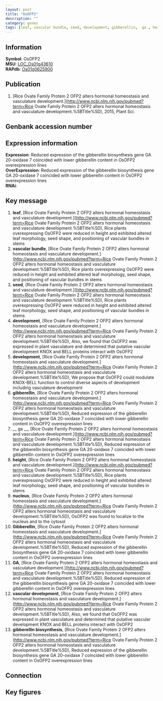 ```yaml
---
layout: post
title: "OsOFP2"
description: ""
category: genes
tags: [leaf, vascular bundle, seed, development, gibberellin,  ga , height, nucleus, Gibberellin, GA, vascular development, gibberellin biosynthesis, Gene]
---
```


## Information
__Symbol__: OsOFP2  
__MSU__: [LOC_Os01g43610](http://rice.plantbiology.msu.edu/cgi-bin/ORF_infopage.cgi?orf=LOC_Os01g43610)  
__RAPdb__: [Os01g0625900](http://rapdb.dna.affrc.go.jp/viewer/gbrowse_details/irgsp1?name=Os01g0625900)  

## Publication
1. [Rice Ovate Family Protein 2 OFP2 alters hormonal homeostasis and vasculature development.](http://www.ncbi.nlm.nih.gov/pubmed?term=Rice Ovate Family Protein 2 OFP2 alters hormonal homeostasis and vasculature development.%5BTitle%5D), 2015, Plant Sci.

## Genbank accession number

## Expression information
__Expression__: Reduced expression of the gibberellin biosynthesis gene GA 20-oxidase 7 coincided with lower gibberellin content in OsOFP2 overexpression lines  
__OverExpression__: Reduced expression of the gibberellin biosynthesis gene GA 20-oxidase 7 coincided with lower gibberellin content in OsOFP2 overexpression lines  
__RNAi__:  

## Key message
1. __leaf__, [Rice Ovate Family Protein 2 OFP2 alters hormonal homeostasis and vasculature development.](http://www.ncbi.nlm.nih.gov/pubmed?term=Rice Ovate Family Protein 2 OFP2 alters hormonal homeostasis and vasculature development.%5BTitle%5D),  Rice plants overexpressing OsOFP2 were reduced in height and exhibited altered leaf morphology, seed shape, and positioning of vascular bundles in stems
2. __vascular bundle__, [Rice Ovate Family Protein 2 OFP2 alters hormonal homeostasis and vasculature development.](http://www.ncbi.nlm.nih.gov/pubmed?term=Rice Ovate Family Protein 2 OFP2 alters hormonal homeostasis and vasculature development.%5BTitle%5D),  Rice plants overexpressing OsOFP2 were reduced in height and exhibited altered leaf morphology, seed shape, and positioning of vascular bundles in stems
3. __seed__, [Rice Ovate Family Protein 2 OFP2 alters hormonal homeostasis and vasculature development.](http://www.ncbi.nlm.nih.gov/pubmed?term=Rice Ovate Family Protein 2 OFP2 alters hormonal homeostasis and vasculature development.%5BTitle%5D),  Rice plants overexpressing OsOFP2 were reduced in height and exhibited altered leaf morphology, seed shape, and positioning of vascular bundles in stems
4. __development__, [Rice Ovate Family Protein 2 OFP2 alters hormonal homeostasis and vasculature development.](http://www.ncbi.nlm.nih.gov/pubmed?term=Rice Ovate Family Protein 2 OFP2 alters hormonal homeostasis and vasculature development.%5BTitle%5D),  Also, we found that OsOFP2 was expressed in plant vasculature and determined that putative vascular development KNOX and BELL proteins interact with OsOFP2
5. __development__, [Rice Ovate Family Protein 2 OFP2 alters hormonal homeostasis and vasculature development.](http://www.ncbi.nlm.nih.gov/pubmed?term=Rice Ovate Family Protein 2 OFP2 alters hormonal homeostasis and vasculature development.%5BTitle%5D),  We propose that OsOFP2 could modulate KNOX-BELL function to control diverse aspects of development including vasculature development
6. __gibberellin__, [Rice Ovate Family Protein 2 OFP2 alters hormonal homeostasis and vasculature development.](http://www.ncbi.nlm.nih.gov/pubmed?term=Rice Ovate Family Protein 2 OFP2 alters hormonal homeostasis and vasculature development.%5BTitle%5D),  Reduced expression of the gibberellin biosynthesis gene GA 20-oxidase 7 coincided with lower gibberellin content in OsOFP2 overexpression lines
7. __ ga __, [Rice Ovate Family Protein 2 OFP2 alters hormonal homeostasis and vasculature development.](http://www.ncbi.nlm.nih.gov/pubmed?term=Rice Ovate Family Protein 2 OFP2 alters hormonal homeostasis and vasculature development.%5BTitle%5D),  Reduced expression of the gibberellin biosynthesis gene GA 20-oxidase 7 coincided with lower gibberellin content in OsOFP2 overexpression lines
8. __height__, [Rice Ovate Family Protein 2 OFP2 alters hormonal homeostasis and vasculature development.](http://www.ncbi.nlm.nih.gov/pubmed?term=Rice Ovate Family Protein 2 OFP2 alters hormonal homeostasis and vasculature development.%5BTitle%5D),  Rice plants overexpressing OsOFP2 were reduced in height and exhibited altered leaf morphology, seed shape, and positioning of vascular bundles in stems
9. __nucleus__, [Rice Ovate Family Protein 2 OFP2 alters hormonal homeostasis and vasculature development.](http://www.ncbi.nlm.nih.gov/pubmed?term=Rice Ovate Family Protein 2 OFP2 alters hormonal homeostasis and vasculature development.%5BTitle%5D),  OsOFP2 was found to localize to the nucleus and to the cytosol
10. __Gibberellin__, [Rice Ovate Family Protein 2 OFP2 alters hormonal homeostasis and vasculature development.](http://www.ncbi.nlm.nih.gov/pubmed?term=Rice Ovate Family Protein 2 OFP2 alters hormonal homeostasis and vasculature development.%5BTitle%5D),  Reduced expression of the gibberellin biosynthesis gene GA 20-oxidase 7 coincided with lower gibberellin content in OsOFP2 overexpression lines
11. __GA__, [Rice Ovate Family Protein 2 OFP2 alters hormonal homeostasis and vasculature development.](http://www.ncbi.nlm.nih.gov/pubmed?term=Rice Ovate Family Protein 2 OFP2 alters hormonal homeostasis and vasculature development.%5BTitle%5D),  Reduced expression of the gibberellin biosynthesis gene GA 20-oxidase 7 coincided with lower gibberellin content in OsOFP2 overexpression lines
12. __vascular development__, [Rice Ovate Family Protein 2 OFP2 alters hormonal homeostasis and vasculature development.](http://www.ncbi.nlm.nih.gov/pubmed?term=Rice Ovate Family Protein 2 OFP2 alters hormonal homeostasis and vasculature development.%5BTitle%5D),  Also, we found that OsOFP2 was expressed in plant vasculature and determined that putative vascular development KNOX and BELL proteins interact with OsOFP2
13. __gibberellin biosynthesis__, [Rice Ovate Family Protein 2 OFP2 alters hormonal homeostasis and vasculature development.](http://www.ncbi.nlm.nih.gov/pubmed?term=Rice Ovate Family Protein 2 OFP2 alters hormonal homeostasis and vasculature development.%5BTitle%5D),  Reduced expression of the gibberellin biosynthesis gene GA 20-oxidase 7 coincided with lower gibberellin content in OsOFP2 overexpression lines

## Connection

## Key figures



